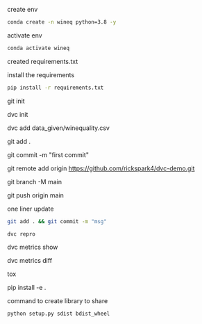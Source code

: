 create env

```bash 
conda create -n wineq python=3.8 -y
```

activate env
```bash
conda activate wineq

```

created requirements.txt 

install the requirements
```bash
pip install -r requirements.txt

```

git init

dvc init

dvc add data_given/winequality.csv

git add . 

git commit -m "first commit"

git remote add origin https://github.com/rickspark4/dvc-demo.git

git branch -M main

git push origin main

one liner update 
```bash
git add . && git commit -m "msg"
```
```bash
dvc repro
```
dvc metrics show

dvc metrics diff

tox

pip install -e . 


command to create library to share
```bash
python setup.py sdist bdist_wheel
```








